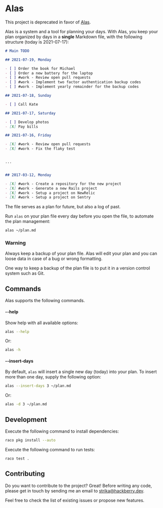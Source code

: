 # Alas

This project is deprecated in favor of [Alas](https://github.com/hackberrydev/alas).

Alas is a system and a tool for planning your days. With Alas, you keep your
plan organized by days in a **single** Markdown file, with the following
structure (today is 2021-07-17):

 ```markdown
# Main TODO

## 2021-07-19, Monday

- [ ] Order the book for Michael
- [ ] Order a new battery for the laptop
- [ ] #work - Review open pull requests
- [ ] #work - Implement two factor authentication backup codes
- [ ] #work - Implement yearly remainder for the backup codes

## 2021-07-18, Sunday

- [ ] Call Kate

## 2021-07-17, Saturday

- [ ] Develop photos
- [X] Pay bills

## 2021-07-16, Friday

- [X] #work - Review open pull requests
- [X] #work - Fix the flaky test


...


## 2017-03-12, Monday

- [X] #work - Create a repository for the new project
- [X] #work - Generate a new Rails project
- [X] #work - Setup a project on NewRelic
- [X] #work - Setup a project on Sentry
 ```

The file serves as a plan for future, but also a log of past.

Run `alas` on your plan file every day before you open the file, to automate
the plan management:

```bash
alas ~/plan.md
```

### Warning

Always keep a backup of your plan file. Alas will edit your plan and you can
loose data in case of a bug or wrong formatting.

One way to keep a backup of the plan file is to put it in a version control
system such as Git.

## Commands

Alas supports the following commands.

#### --help

Show help with all available options:

```bash
alas --help
```

Or:

```bash
alas -h
```

#### --insert-days

By default, `alas` will insert a single new day (today) into your plan. To
insert more than one day, supply the following option:

```bash
alas --insert-days 3 ~/plan.md
```

Or:

```bash
alas -d 3 ~/plan.md
```

## Development

Execute the following command to install dependencies:

```bash
raco pkg install --auto
```

Execute the following command to run tests:

```bash
raco test .
```

## Contributing

Do you want to contribute to the project? Great! Before writing any code, please
get in touch by sending me an email to strika@hackberry.dev.

Feel free to check the list of existing issues or propose new features.
